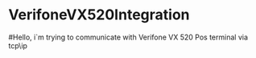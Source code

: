 # VerifoneVX520Integration
#Hello, i`m trying to communicate with Verifone VX 520 Pos terminal via tcp\ip
